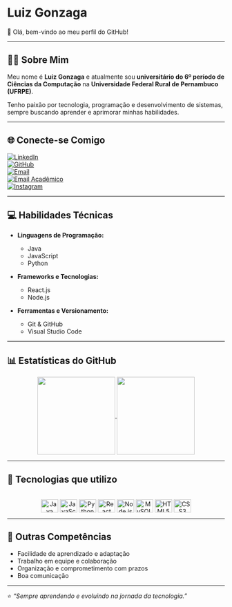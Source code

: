 # Luiz Gonzaga

👋 Olá, bem-vindo ao meu perfil do GitHub!  

---

## 👨‍💻 Sobre Mim  

Meu nome é **Luiz Gonzaga** e atualmente sou **universitário do 6º período de Ciências da Computação** na **Universidade Federal Rural de Pernambuco (UFRPE)**.  

Tenho paixão por tecnologia, programação e desenvolvimento de sistemas, sempre buscando aprender e aprimorar minhas habilidades.  

---

## 🌐 Conecte-se Comigo  

[![LinkedIn](https://img.shields.io/badge/LinkedIn-0077B5?style=for-the-badge&logo=linkedin&logoColor=white)](https://www.linkedin.com/in/luiz-gonzaga-367816254)  
[![GitHub](https://img.shields.io/badge/GitHub-100000?style=for-the-badge&logo=github&logoColor=white)](https://github.com/Gonzag4)  
[![Email](https://img.shields.io/badge/Outlook-0078D4?style=for-the-badge&logo=microsoft-outlook&logoColor=white)](mailto:gonzagaluiz931@outlook.com)  
[![Email Acadêmico](https://img.shields.io/badge/Email%20Acadêmico-4285F4?style=for-the-badge&logo=gmail&logoColor=white)](mailto:luiz.gonzaga@ufrpe.br)  
[![Instagram](https://img.shields.io/badge/-Instagram-%23E4405F?style=for-the-badge&logo=instagram&logoColor=white)](https://www.instagram.com/lu_gonzag4)  

---

## 💻 Habilidades Técnicas  

- **Linguagens de Programação:**  
  - Java  
  - JavaScript  
  - Python  

- **Frameworks e Tecnologias:**  
  - React.js  
  - Node.js  

- **Ferramentas e Versionamento:**  
  - Git & GitHub  
  - Visual Studio Code  

---

## 📊 Estatísticas do GitHub  

<div align="center">
  <a href="https://github.com/Gonzag4">
    <img align="center" height="180em" src="https://github-readme-stats.vercel.app/api?username=Gonzag4&show_icons=true&theme=tokyonight&include_all_commits=true&count_private=true"/>
    <img align="center" height="180em" src="https://github-readme-stats.vercel.app/api/top-langs/?username=Gonzag4&layout=compact&langs_count=7&theme=tokyonight"/>
  </a>
</div>  

---

## 🚀 Tecnologias que utilizo  

<div align="center" style="display: inline_block"><br>
    <img align="center" alt="Java" height="30" width="40" src="https://cdn.jsdelivr.net/gh/devicons/devicon/icons/java/java-original.svg">
    <img align="center" alt="JavaScript" height="30" width="40" src="https://cdn.jsdelivr.net/gh/devicons/devicon/icons/javascript/javascript-original.svg">
    <img align="center" alt="Python" height="30" width="40" src="https://cdn.jsdelivr.net/gh/devicons/devicon/icons/python/python-original.svg">
    <img align="center" alt="React" height="30" width="40" src="https://cdn.jsdelivr.net/gh/devicons/devicon/icons/react/react-original.svg">
    <img align="center" alt="Node.js" height="30" width="40" src="https://cdn.jsdelivr.net/gh/devicons/devicon/icons/nodejs/nodejs-original.svg">
    <img align="center" alt="MySQL" height="30" width="40" src="https://cdn.jsdelivr.net/gh/devicons/devicon/icons/mysql/mysql-original-wordmark.svg">
    <img align="center" alt="HTML5" height="30" width="40" src="https://cdn.jsdelivr.net/gh/devicons/devicon/icons/html5/html5-original.svg">
    <img align="center" alt="CSS3" height="30" width="40" src="https://cdn.jsdelivr.net/gh/devicons/devicon/icons/css3/css3-original.svg">
</div>  

---

## 🧠 Outras Competências  

- Facilidade de aprendizado e adaptação  
- Trabalho em equipe e colaboração  
- Organização e comprometimento com prazos  
- Boa comunicação  

---

⭐ *“Sempre aprendendo e evoluindo na jornada da tecnologia.”*  
